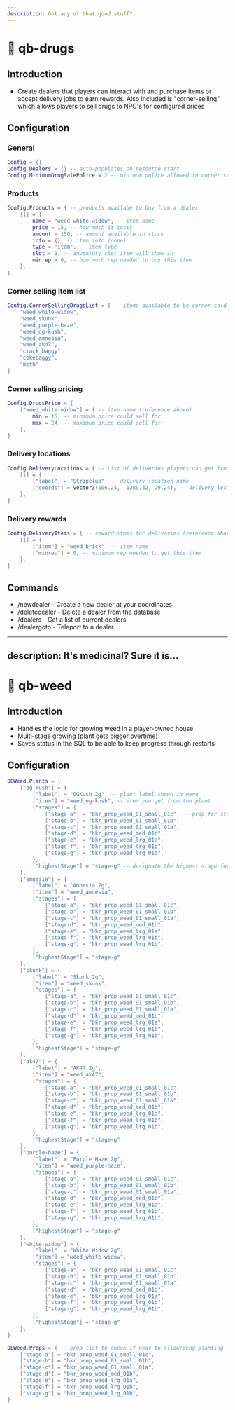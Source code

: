 ```yaml
---
description: Got any of that good stuff?
---
```


# 💊 qb-drugs

## Introduction

* Create dealers that players can interact with and purchase items or accept delivery jobs to earn rewards. Also included is "corner-selling" which allows players to sell drugs to NPC's for configured prices

## Configuration

### General

```lua
Config = {}
Config.Dealers = {} -- auto-populates on resource start
Config.MinimumDrugSalePolice = 2 -- minimum police allowed to corner sell
```

### Products

```lua
Config.Products = { -- products availabe to buy from a dealer
    [1] = {
        name = "weed_white-widow", -- item name
        price = 15, -- how much it costs
        amount = 150, -- amount available in stock
        info = {}, -- item info (none)
        type = "item", -- item type
        slot = 1, -- inventory slot item will show in
        minrep = 0, -- how much rep needed to buy this item
    },
}
```

### Corner selling item list

```lua
Config.CornerSellingDrugsList = { -- items available to be corner sold
    "weed_white-widow",
    "weed_skunk",
    "weed_purple-haze",
    "weed_og-kush",
    "weed_amnesia",
    "weed_ak47",
    "crack_baggy",
    "cokebaggy",
    "meth"
}
```

### Corner selling pricing

```lua
Config.DrugsPrice = {
    ["weed_white-widow"] = { -- item name (reference above)
        min = 15, -- minimum price could sell for
        max = 24, -- maximum price could sell for
    },
}
```

### Delivery locations

```lua
Config.DeliveryLocations = { -- List of deliveries players can get from dealers
    [1] = {
        ["label"] = "Stripclub", -- delivery location name
        ["coords"] = vector3(106.24, -1280.32, 29.24), -- delivery location coords
    },
}
```

### Delivery rewards

```lua
Config.DeliveryItems = { -- reward items for deliveries (reference above)
    [1] = {
        ["item"] = "weed_brick", -- item name
        ["minrep"] = 0, -- minimum rep needed to get this item
    },
}
```

## Commands

* /newdealer - Create a new dealer at your coordinates
* /deletedealer - Delete a dealer from the database
* /dealers - Get a list of current dealers
* /dealergoto - Teleport to a dealer






---
description: It's medicinal? Sure it is...
---

# 🌿 qb-weed

## Introduction

* Handles the logic for growing weed in a player-owned house
* Multi-stage growing (plant gets bigger overtime)
* Saves status in the SQL to be able to keep progress through restarts&#x20;

## Configuration

```lua
QBWeed.Plants = {
    ["og-kush"] = {
        ["label"] = "OGKush 2g", -- plant label shown in menu
        ["item"] = "weed_og-kush", -- item you get from the plant
        ["stages"] = {
            ["stage-a"] = "bkr_prop_weed_01_small_01c", -- prop for stage
            ["stage-b"] = "bkr_prop_weed_01_small_01b",
            ["stage-c"] = "bkr_prop_weed_01_small_01a",
            ["stage-d"] = "bkr_prop_weed_med_01b",
            ["stage-e"] = "bkr_prop_weed_lrg_01a",
            ["stage-f"] = "bkr_prop_weed_lrg_01b",
            ["stage-g"] = "bkr_prop_weed_lrg_01b",
        },
        ["highestStage"] = "stage-g" -- designate the highest stage for plant
    },
    ["amnesia"] = {
        ["label"] = "Amnesia 2g",
        ["item"] = "weed_amnesia",
        ["stages"] = {
            ["stage-a"] = "bkr_prop_weed_01_small_01c",
            ["stage-b"] = "bkr_prop_weed_01_small_01b",
            ["stage-c"] = "bkr_prop_weed_01_small_01a",
            ["stage-d"] = "bkr_prop_weed_med_01b",
            ["stage-e"] = "bkr_prop_weed_lrg_01a",
            ["stage-f"] = "bkr_prop_weed_lrg_01b",
            ["stage-g"] = "bkr_prop_weed_lrg_01b",
        },
        ["highestStage"] = "stage-g"
    },
    ["skunk"] = {
        ["label"] = "Skunk 2g",
        ["item"] = "weed_skunk",
        ["stages"] = {
            ["stage-a"] = "bkr_prop_weed_01_small_01c",
            ["stage-b"] = "bkr_prop_weed_01_small_01b",
            ["stage-c"] = "bkr_prop_weed_01_small_01a",
            ["stage-d"] = "bkr_prop_weed_med_01b",
            ["stage-e"] = "bkr_prop_weed_lrg_01a",
            ["stage-f"] = "bkr_prop_weed_lrg_01b",
            ["stage-g"] = "bkr_prop_weed_lrg_01b",
        },
        ["highestStage"] = "stage-g"
    },
    ["ak47"] = {
        ["label"] = "AK47 2g",
        ["item"] = "weed_ak47",
        ["stages"] = {
            ["stage-a"] = "bkr_prop_weed_01_small_01c",
            ["stage-b"] = "bkr_prop_weed_01_small_01b",
            ["stage-c"] = "bkr_prop_weed_01_small_01a",
            ["stage-d"] = "bkr_prop_weed_med_01b",
            ["stage-e"] = "bkr_prop_weed_lrg_01a",
            ["stage-f"] = "bkr_prop_weed_lrg_01b",
            ["stage-g"] = "bkr_prop_weed_lrg_01b",
        },
        ["highestStage"] = "stage-g"
    },
    ["purple-haze"] = {
        ["label"] = "Purple Haze 2g",
        ["item"] = "weed_purple-haze",
        ["stages"] = {
            ["stage-a"] = "bkr_prop_weed_01_small_01c",
            ["stage-b"] = "bkr_prop_weed_01_small_01b",
            ["stage-c"] = "bkr_prop_weed_01_small_01a",
            ["stage-d"] = "bkr_prop_weed_med_01b",
            ["stage-e"] = "bkr_prop_weed_lrg_01a",
            ["stage-f"] = "bkr_prop_weed_lrg_01b",
            ["stage-g"] = "bkr_prop_weed_lrg_01b",
        },
        ["highestStage"] = "stage-g"
    },
    ["white-widow"] = {
        ["label"] = "White Widow 2g",
        ["item"] = "weed_white-widow",
        ["stages"] = {
            ["stage-a"] = "bkr_prop_weed_01_small_01c",
            ["stage-b"] = "bkr_prop_weed_01_small_01b",
            ["stage-c"] = "bkr_prop_weed_01_small_01a",
            ["stage-d"] = "bkr_prop_weed_med_01b",
            ["stage-e"] = "bkr_prop_weed_lrg_01a",
            ["stage-f"] = "bkr_prop_weed_lrg_01b",
            ["stage-g"] = "bkr_prop_weed_lrg_01b",
        },
        ["highestStage"] = "stage-g"
    },
}

QBWeed.Props = { -- prop list to check if near to allow/deny planting
    ["stage-a"] = "bkr_prop_weed_01_small_01c",
    ["stage-b"] = "bkr_prop_weed_01_small_01b",
    ["stage-c"] = "bkr_prop_weed_01_small_01a",
    ["stage-d"] = "bkr_prop_weed_med_01b",
    ["stage-e"] = "bkr_prop_weed_lrg_01a",
    ["stage-f"] = "bkr_prop_weed_lrg_01b",
    ["stage-g"] = "bkr_prop_weed_lrg_01b",
}
```

